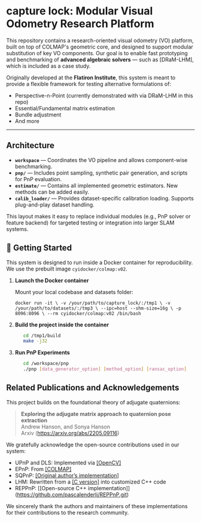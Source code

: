 # capture lock: Modular Visual Odometry Research Platform

This repository contains a research-oriented visual odometry (VO) platform, built on top of COLMAP's geometric core, and designed to support modular substitution of key VO components. Our goal is to enable fast prototyping and benchmarking of **advanced algebraic solvers** — such as [DRaM-LHM], which is included as a case study.

Originally developed at the **Flatiron Institute**, this system is meant to provide a flexible framework for testing alternative formulations of:
- Perspective-n-Point (currently demonstrated with via DRaM-LHM in this repo)
- Essential/Fundamental matrix estimation
- Bundle adjustment
- And more

---

## Architecture
- **`workspace`** — Coordinates the VO pipeline and allows component-wise benchmarking.
- **`pnp/`** — Includes point sampling, synthetic pair generation, and scripts for PnP evaluation.
- **`estimate/`** — Contains all implemented geometric estimators. New methods can be added easily.
- **`calib_loader/`** — Provides dataset-specific calibration loading. Supports plug-and-play dataset handling.

This layout makes it easy to replace individual modules (e.g., PnP solver or feature backend) for targeted testing or integration into larger SLAM systems.

## 🚀 Getting Started

This system is designed to run inside a Docker container for reproducibility. We use the prebuilt image `cyidocker/colmap:v02`.

1. **Launch the Docker container**

   Mount your local codebase and datasets folder:
   
   `docker run -it \
     -v /your/path/to/capture_lock/:/tmp1 \
     -v /your/path/to/datasets/:/tmp3 \
     --ipc=host --shm-size=16g \
     -p 8096:8096 \
     --rm cyidocker/colmap:v02 /bin/bash`
2. **Build the project inside the container**
   ```bash
      cd /tmp1/build
      make -j32
   ```

3. **Run PnP Experiments**
   ```bash
      cd /workspace/pnp
      ./pnp [data_generator_option] [method_option] [ransac_option]
   ```
## **Related Publications and Acknowledgements**
This project builds on the foundational theory of adjugate quaternions:
> **Exploring the adjugate matrix approach to quaternion pose extraction**  
> Andrew Hanson, and Sonya Hanson  
> Arxiv (https://arxiv.org/abs/2205.09116)

We gratefully acknowledge the open-source contributions used in our system:
- UPnP and DLS: Implemented via [[OpenCV]](https://github.com/opencv/opencv/tree/4.x/modules/calib3d/src)
- EPnP: From [[COLMAP]](https://github.com/colmap/colmap/blob/main/src/colmap/estimators/absolute_pose.cc)
- SQPnP: [[Original author’s implementation]](https://github.com/terzakig/sqpnp.git)
- LHM: Rewritten from a [[C version]](https://github.com/imbinwang/posest.git) into customized C++ code
- REPPnP: [[Open-source C++ implementation]] (https://github.com/pascalenderli/REPPnP.git)

We sincerely thank the authors and maintainers of these implementations for their contributions to the research community.











